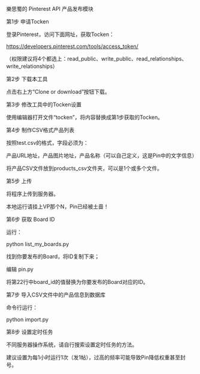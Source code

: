 樂思蜀的 Pinterest API 产品发布模块

第1步 申请Tocken

登录Pinterest，访问下面网址，获取Tocken：

https://developers.pinterest.com/tools/access_token/

（权限建议将4个都选上：read_public、write_public、read_relationships、write_relationships）

第2步 下载本工具

点击右上方“Clone or download”按钮下载。

第3步 修改工具中的Tocken设置

使用编辑器打开文件“tocken”，将内容替换成第1步获取的Tocken。

第4步 制作CSV格式产品列表

按照test.csv的格式，字段必须为：

产品URL地址，产品图片地址，产品名称（可以自己定义，这是Pin中的文字信息）

将产品CSV文件放到products_csv文件夹，可以是1个或多个文件。

第5步 上传

将程序上传到服务器。

本地运行请挂上VP那个N，Pin已经被土啬！

第6步 获取 Board ID

运行：

python list_my_boards.py

找到你要发布的Board，将ID复制下来；

编辑 pin.py

将第22行中board_id的值替换为你要发布的Board对应的ID。

第7步 导入CSV文件中的产品信息到数据库

命令行运行：

python import.py

第8步 设置定时任务

不同服务器操作系统，请自行搜索设置定时任务的方法。

建议设置为每1小时运行1次（发1帖），过高的频率可能导致Pin降低权重甚至封号。